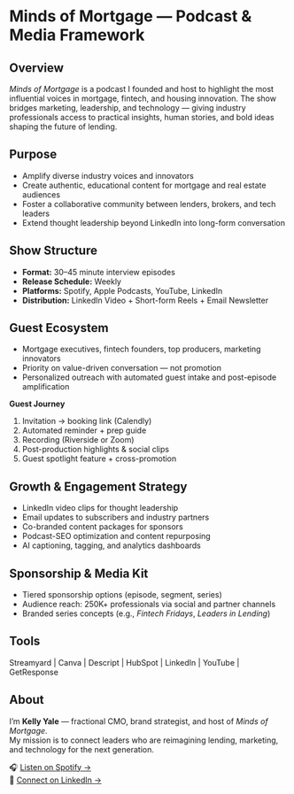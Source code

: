 # Minds of Mortgage — Podcast & Media Framework

## Overview
*Minds of Mortgage* is a podcast I founded and host to highlight the most influential voices in mortgage, fintech, and housing innovation. The show bridges marketing, leadership, and technology — giving industry professionals access to practical insights, human stories, and bold ideas shaping the future of lending.

## Purpose
- Amplify diverse industry voices and innovators  
- Create authentic, educational content for mortgage and real estate audiences  
- Foster a collaborative community between lenders, brokers, and tech leaders  
- Extend thought leadership beyond LinkedIn into long-form conversation  

## Show Structure
- **Format:** 30–45 minute interview episodes  
- **Release Schedule:** Weekly  
- **Platforms:** Spotify, Apple Podcasts, YouTube, LinkedIn  
- **Distribution:** LinkedIn Video + Short-form Reels + Email Newsletter  

## Guest Ecosystem
- Mortgage executives, fintech founders, top producers, marketing innovators  
- Priority on value-driven conversation — not promotion  
- Personalized outreach with automated guest intake and post-episode amplification  

**Guest Journey**
1. Invitation → booking link (Calendly)  
2. Automated reminder + prep guide  
3. Recording (Riverside or Zoom)  
4. Post-production highlights & social clips  
5. Guest spotlight feature + cross-promotion  

## Growth & Engagement Strategy
- LinkedIn video clips for thought leadership  
- Email updates to subscribers and industry partners  
- Co-branded content packages for sponsors  
- Podcast-SEO optimization and content repurposing  
- AI captioning, tagging, and analytics dashboards  

## Sponsorship & Media Kit
- Tiered sponsorship options (episode, segment, series)  
- Audience reach: 250K+ professionals via social and partner channels  
- Branded series concepts (e.g., *Fintech Fridays*, *Leaders in Lending*)  


## Tools
Streamyard | Canva | Descript | HubSpot | LinkedIn | YouTube | GetResponse  

## About
I’m **Kelly Yale** — fractional CMO, brand strategist, and host of *Minds of Mortgage*.  
My mission is to connect leaders who are reimagining lending, marketing, and technology for the next generation.  

🎧 [Listen on Spotify →](https://open.spotify.com/)  
💼 [Connect on LinkedIn →](https://linkedin.com/in/kellyyale)

